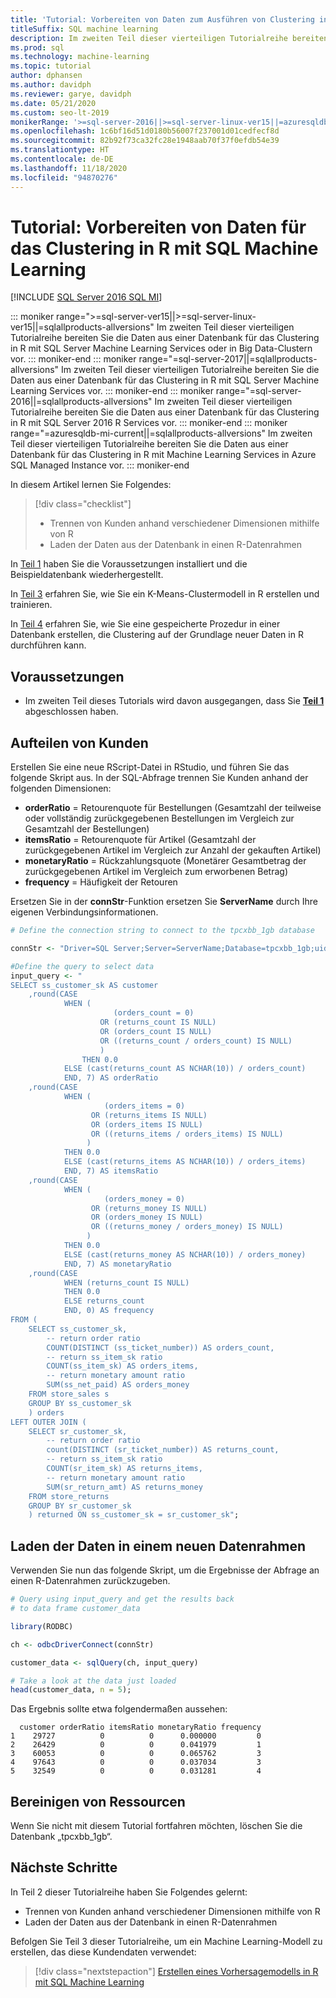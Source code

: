 ```yaml
---
title: 'Tutorial: Vorbereiten von Daten zum Ausführen von Clustering in R'
titleSuffix: SQL machine learning
description: Im zweiten Teil dieser vierteiligen Tutorialreihe bereiten Sie die Daten aus einer Datenbank für das Clustering in R mit SQL Machine Learning vor.
ms.prod: sql
ms.technology: machine-learning
ms.topic: tutorial
author: dphansen
ms.author: davidph
ms.reviewer: garye, davidph
ms.date: 05/21/2020
ms.custom: seo-lt-2019
monikerRange: '>=sql-server-2016||>=sql-server-linux-ver15||=azuresqldb-mi-current||=sqlallproducts-allversions'
ms.openlocfilehash: 1c6bf16d51d0180b56007f237001d01cedfecf8d
ms.sourcegitcommit: 82b92f73ca32fc28e1948aab70f37f0efdb54e39
ms.translationtype: HT
ms.contentlocale: de-DE
ms.lasthandoff: 11/18/2020
ms.locfileid: "94870276"
---
```

# <a name="tutorial-prepare-data-to-perform-clustering-in-r-with-sql-machine-learning"></a>Tutorial: Vorbereiten von Daten für das Clustering in R mit SQL Machine Learning
[!INCLUDE [SQL Server 2016 SQL MI](../../includes/applies-to-version/sqlserver2016-asdbmi.md)]

::: moniker range=">=sql-server-ver15||>=sql-server-linux-ver15||=sqlallproducts-allversions"
Im zweiten Teil dieser vierteiligen Tutorialreihe bereiten Sie die Daten aus einer Datenbank für das Clustering in R mit SQL Server Machine Learning Services oder in Big Data-Clustern vor.
::: moniker-end
::: moniker range="=sql-server-2017||=sqlallproducts-allversions"
Im zweiten Teil dieser vierteiligen Tutorialreihe bereiten Sie die Daten aus einer Datenbank für das Clustering in R mit SQL Server Machine Learning Services vor.
::: moniker-end
::: moniker range="=sql-server-2016||=sqlallproducts-allversions"
Im zweiten Teil dieser vierteiligen Tutorialreihe bereiten Sie die Daten aus einer Datenbank für das Clustering in R mit SQL Server 2016 R Services vor.
::: moniker-end
::: moniker range="=azuresqldb-mi-current||=sqlallproducts-allversions"
Im zweiten Teil dieser vierteiligen Tutorialreihe bereiten Sie die Daten aus einer Datenbank für das Clustering in R mit Machine Learning Services in Azure SQL Managed Instance vor.
::: moniker-end

In diesem Artikel lernen Sie Folgendes:

> [!div class="checklist"]
> * Trennen von Kunden anhand verschiedener Dimensionen mithilfe von R
> * Laden der Daten aus der Datenbank in einen R-Datenrahmen

In [Teil 1](r-clustering-model-introduction.md) haben Sie die Voraussetzungen installiert und die Beispieldatenbank wiederhergestellt.

In [Teil 3](r-clustering-model-build.md) erfahren Sie, wie Sie ein K-Means-Clustermodell in R erstellen und trainieren.

In [Teil 4](r-clustering-model-deploy.md) erfahren Sie, wie Sie eine gespeicherte Prozedur in einer Datenbank erstellen, die Clustering auf der Grundlage neuer Daten in R durchführen kann.

## <a name="prerequisites"></a>Voraussetzungen

* Im zweiten Teil dieses Tutorials wird davon ausgegangen, dass Sie [**Teil 1**](r-clustering-model-introduction.md) abgeschlossen haben.

## <a name="separate-customers"></a>Aufteilen von Kunden

Erstellen Sie eine neue RScript-Datei in RStudio, und führen Sie das folgende Skript aus.
In der SQL-Abfrage trennen Sie Kunden anhand der folgenden Dimensionen:

* **orderRatio** = Retourenquote für Bestellungen (Gesamtzahl der teilweise oder vollständig zurückgegebenen Bestellungen im Vergleich zur Gesamtzahl der Bestellungen)
* **itemsRatio** = Retourenquote für Artikel (Gesamtzahl der zurückgegebenen Artikel im Vergleich zur Anzahl der gekauften Artikel)
* **monetaryRatio** = Rückzahlungsquote (Monetärer Gesamtbetrag der zurückgegebenen Artikel im Vergleich zum erworbenen Betrag)
* **frequency** = Häufigkeit der Retouren

Ersetzen Sie in der **connStr**-Funktion ersetzen Sie **ServerName** durch Ihre eigenen Verbindungsinformationen.

```r
# Define the connection string to connect to the tpcxbb_1gb database

connStr <- "Driver=SQL Server;Server=ServerName;Database=tpcxbb_1gb;uid=Username;pwd=Password"

#Define the query to select data
input_query <- "
SELECT ss_customer_sk AS customer
    ,round(CASE 
            WHEN (
                       (orders_count = 0)
                    OR (returns_count IS NULL)
                    OR (orders_count IS NULL)
                    OR ((returns_count / orders_count) IS NULL)
                    )
                THEN 0.0
            ELSE (cast(returns_count AS NCHAR(10)) / orders_count)
            END, 7) AS orderRatio
    ,round(CASE 
            WHEN (
                     (orders_items = 0)
                  OR (returns_items IS NULL)
                  OR (orders_items IS NULL)
                  OR ((returns_items / orders_items) IS NULL)
                 )
            THEN 0.0
            ELSE (cast(returns_items AS NCHAR(10)) / orders_items)
            END, 7) AS itemsRatio
    ,round(CASE 
            WHEN (
                     (orders_money = 0)
                  OR (returns_money IS NULL)
                  OR (orders_money IS NULL)
                  OR ((returns_money / orders_money) IS NULL)
                 )
            THEN 0.0
            ELSE (cast(returns_money AS NCHAR(10)) / orders_money)
            END, 7) AS monetaryRatio
    ,round(CASE 
            WHEN (returns_count IS NULL)
            THEN 0.0
            ELSE returns_count
            END, 0) AS frequency
FROM (
    SELECT ss_customer_sk,
        -- return order ratio
        COUNT(DISTINCT (ss_ticket_number)) AS orders_count,
        -- return ss_item_sk ratio
        COUNT(ss_item_sk) AS orders_items,
        -- return monetary amount ratio
        SUM(ss_net_paid) AS orders_money
    FROM store_sales s
    GROUP BY ss_customer_sk
    ) orders
LEFT OUTER JOIN (
    SELECT sr_customer_sk,
        -- return order ratio
        count(DISTINCT (sr_ticket_number)) AS returns_count,
        -- return ss_item_sk ratio
        COUNT(sr_item_sk) AS returns_items,
        -- return monetary amount ratio
        SUM(sr_return_amt) AS returns_money
    FROM store_returns
    GROUP BY sr_customer_sk
    ) returned ON ss_customer_sk = sr_customer_sk";
```

## <a name="load-the-data-into-a-data-frame"></a>Laden der Daten in einem neuen Datenrahmen

Verwenden Sie nun das folgende Skript, um die Ergebnisse der Abfrage an einen R-Datenrahmen zurückzugeben.

```r
# Query using input_query and get the results back
# to data frame customer_data

library(RODBC)

ch <- odbcDriverConnect(connStr)

customer_data <- sqlQuery(ch, input_query)

# Take a look at the data just loaded
head(customer_data, n = 5);
```

Das Ergebnis sollte etwa folgendermaßen aussehen:

```results
  customer orderRatio itemsRatio monetaryRatio frequency
1    29727          0          0      0.000000         0
2    26429          0          0      0.041979         1
3    60053          0          0      0.065762         3
4    97643          0          0      0.037034         3
5    32549          0          0      0.031281         4
```

## <a name="clean-up-resources"></a>Bereinigen von Ressourcen

Wenn Sie nicht mit diesem Tutorial fortfahren möchten, löschen Sie die Datenbank „tpcxbb_1gb“.

## <a name="next-steps"></a>Nächste Schritte

In Teil 2 dieser Tutorialreihe haben Sie Folgendes gelernt:

* Trennen von Kunden anhand verschiedener Dimensionen mithilfe von R
* Laden der Daten aus der Datenbank in einen R-Datenrahmen

Befolgen Sie Teil 3 dieser Tutorialreihe, um ein Machine Learning-Modell zu erstellen, das diese Kundendaten verwendet:

> [!div class="nextstepaction"]
> [Erstellen eines Vorhersagemodells in R mit SQL Machine Learning](r-clustering-model-build.md)

